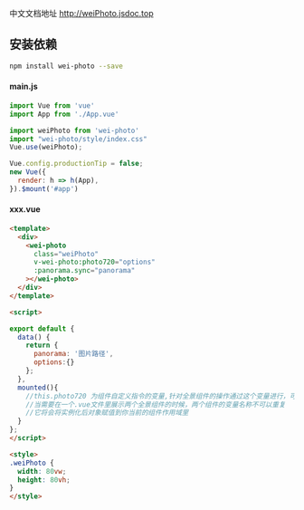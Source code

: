 中文文档地址 <a href="http://weiPhoto.jsdoc.top">http://weiPhoto.jsdoc.top</a>

## 安装依赖

```bash
npm install wei-photo --save
```

#### main.js
```js
import Vue from 'vue'
import App from './App.vue' 

import weiPhoto from 'wei-photo'
import "wei-photo/style/index.css"
Vue.use(weiPhoto);

Vue.config.productionTip = false;
new Vue({
  render: h => h(App),
}).$mount('#app')

```

#### xxx.vue
```html
<template>
  <div>
    <wei-photo 
      class="weiPhoto" 
      v-wei-photo:photo720="options"
      :panorama.sync="panorama"
    ></wei-photo>
  </div>
</template>

<script> 

export default {
  data() {
    return {
      panorama: '图片路径',
      options:{}
    };
  },
  mounted(){
    //this.photo720 为组件自定义指令的变量,针对全景组件的操作通过这个变量进行，可以随意命名，
    //当需要在一个.vue文件里展示两个全景组件的时候，两个组件的变量名称不可以重复
    //它将会将实例化后对象赋值到你当前的组件作用域里
  }
};
</script>

<style>
.weiPhoto {
  width: 80vw;
  height: 80vh;
}
</style>
```
